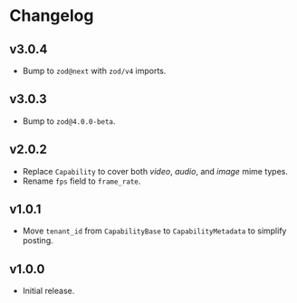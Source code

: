 # Changelog
## v3.0.4
- Bump to `zod@next` with `zod/v4` imports.

## v3.0.3
- Bump to `zod@4.0.0-beta`.

## v2.0.2
- Replace `Capability` to cover both _video_, _audio_, and _image_ mime types.
- Rename `fps` field to `frame_rate`.

## v1.0.1
- Move `tenant_id` from `CapabilityBase` to `CapabilityMetadata` to simplify posting.

## v1.0.0
- Initial release.
